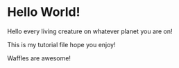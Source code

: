 # Hello World!

Hello every living creature on whatever planet you are on!

This is my tutorial file hope you enjoy!


Waffles are awesome!
